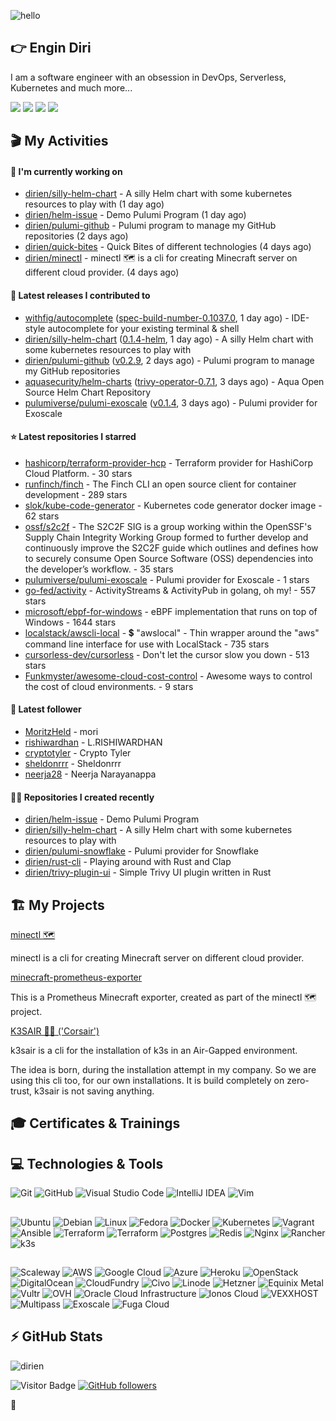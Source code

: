 ![hello](https://media.giphy.com/media/3ornk57KwDXf81rjWM/giphy.gif)

## 👉 Engin Diri

I am a software engineer with an obsession in DevOps, Serverless, Kubernetes and much more...

[![](https://img.shields.io/badge/-@__ediri-%231DA1F2?style=for-the-badge&logo=twitter&logoColor=ffffff)](https://twitter.com/_ediri)
[![](https://img.shields.io/badge/-@dirien-%23181717?style=for-the-badge&logo=github)](https://github.com/dirien)
[![](https://img.shields.io/badge/-@__ediri-E4405F?style=for-the-badge&logo=instagram&logoColor=white)](https://www.instagram.com/_ediri/)
[![](https://img.shields.io/badge/dirien-003366?style=for-the-badge&logo=linuxfoundation&logoColor=white)](https://openprofile.dev/profile/dirien)

## 🎬 My Activities

#### 👷 I'm currently working on

- [dirien/silly-helm-chart](https://github.com/dirien/silly-helm-chart) - A silly Helm chart with some kubernetes resources to play with (1 day ago)
- [dirien/helm-issue](https://github.com/dirien/helm-issue) - Demo Pulumi Program  (1 day ago)
- [dirien/pulumi-github](https://github.com/dirien/pulumi-github) - Pulumi program to manage my GitHub repositories (2 days ago)
- [dirien/quick-bites](https://github.com/dirien/quick-bites) - Quick Bites of different technologies (4 days ago)
- [dirien/minectl](https://github.com/dirien/minectl) - minectl 🗺  is a cli for creating Minecraft server on different cloud provider. (4 days ago)

#### 🚀 Latest releases I contributed to

- [withfig/autocomplete](https://github.com/withfig/autocomplete) ([spec-build-number-0.1037.0](https://github.com/withfig/autocomplete/releases/tag/spec-build-number-0.1037.0), 1 day ago) - IDE-style autocomplete for your existing terminal &amp; shell
- [dirien/silly-helm-chart](https://github.com/dirien/silly-helm-chart) ([0.1.4-helm](https://github.com/dirien/silly-helm-chart/releases/tag/0.1.4-helm), 1 day ago) - A silly Helm chart with some kubernetes resources to play with
- [dirien/pulumi-github](https://github.com/dirien/pulumi-github) ([v0.2.9](https://github.com/dirien/pulumi-github/releases/tag/v0.2.9), 2 days ago) - Pulumi program to manage my GitHub repositories
- [aquasecurity/helm-charts](https://github.com/aquasecurity/helm-charts) ([trivy-operator-0.7.1](https://github.com/aquasecurity/helm-charts/releases/tag/trivy-operator-0.7.1), 3 days ago) - Aqua Open Source Helm Chart Repository
- [pulumiverse/pulumi-exoscale](https://github.com/pulumiverse/pulumi-exoscale) ([v0.1.4](https://github.com/pulumiverse/pulumi-exoscale/releases/tag/v0.1.4), 3 days ago) - Pulumi provider for Exoscale

#### ⭐ Latest repositories I starred

- [hashicorp/terraform-provider-hcp](https://github.com/hashicorp/terraform-provider-hcp) - Terraform provider for HashiCorp Cloud Platform. - 30 stars
- [runfinch/finch](https://github.com/runfinch/finch) - The Finch CLI an open source client for container development - 289 stars
- [slok/kube-code-generator](https://github.com/slok/kube-code-generator) - Kubernetes code generator docker image - 62 stars
- [ossf/s2c2f](https://github.com/ossf/s2c2f) - The S2C2F SIG is a group working within the OpenSSF&#39;s Supply Chain Integrity Working Group formed to further develop and continuously improve the S2C2F guide which outlines and defines how to securely consume Open Source Software (OSS) dependencies into the developer’s workflow.  - 35 stars
- [pulumiverse/pulumi-exoscale](https://github.com/pulumiverse/pulumi-exoscale) - Pulumi provider for Exoscale - 1 stars
- [go-fed/activity](https://github.com/go-fed/activity) - ActivityStreams &amp; ActivityPub in golang, oh my! - 557 stars
- [microsoft/ebpf-for-windows](https://github.com/microsoft/ebpf-for-windows) - eBPF implementation that runs on top of Windows - 1644 stars
- [localstack/awscli-local](https://github.com/localstack/awscli-local) - 💲  &#34;awslocal&#34; - Thin wrapper around the &#34;aws&#34; command line interface for use with LocalStack - 735 stars
- [cursorless-dev/cursorless](https://github.com/cursorless-dev/cursorless) - Don&#39;t let the cursor slow you down - 513 stars
- [Funkmyster/awesome-cloud-cost-control](https://github.com/Funkmyster/awesome-cloud-cost-control) - Awesome ways to control the cost of cloud environments. - 9 stars

#### 👥 Latest follower

- [MoritzHeld](https://github.com/MoritzHeld) - mori
- [rishiwardhan](https://github.com/rishiwardhan) - L.RISHIWARDHAN
- [cryptotyler](https://github.com/cryptotyler) - Crypto Tyler
- [sheldonrrr](https://github.com/sheldonrrr) - Sheldonrrr
- [neerja28](https://github.com/neerja28) - Neerja Narayanappa

#### 👨‍💻 Repositories I created recently

- [dirien/helm-issue](https://github.com/dirien/helm-issue) - Demo Pulumi Program 
- [dirien/silly-helm-chart](https://github.com/dirien/silly-helm-chart) - A silly Helm chart with some kubernetes resources to play with
- [dirien/pulumi-snowflake](https://github.com/dirien/pulumi-snowflake) - Pulumi provider for Snowflake
- [dirien/rust-cli](https://github.com/dirien/rust-cli) - Playing around with Rust and Clap
- [dirien/trivy-plugin-ui](https://github.com/dirien/trivy-plugin-ui) - Simple Trivy UI plugin written in Rust


## 🏗️ My Projects
[minectl 🗺](https://github.com/dirien/minectl)

minectl is a cli for creating Minecraft server on different cloud provider.

[minecraft-prometheus-exporter](https://github.com/dirien/minecraft-prometheus-exporter)

This is a Prometheus Minecraft exporter, created as part of the minectl 🗺 project.

[K3SAIR 🏴‍☠️️ ('Corsair')](https://github.com/dirien/k3sair-cli)

k3sair is a cli for the installation of k3s in an Air-Gapped environment.

The idea is born, during the installation attempt in my company. So we are using this cli too, for our own
installations. It is build completely on zero-trust, k3sair is not saving anything.

## 🎓 Certificates & Trainings

<!--START_SECTION:badges-->
<!--END_SECTION:badges-->

## 💻 Technologies & Tools

![Git](https://img.shields.io/badge/git-%23F05033.svg?style=for-the-badge&logo=git&logoColor=white)
![GitHub](https://img.shields.io/badge/github-%23121011.svg?style=for-the-badge&logo=github&logoColor=white)
![Visual Studio Code](https://img.shields.io/badge/VisualStudioCode-0078d7.svg?style=for-the-badge&logo=visual-studio-code&logoColor=white)
![IntelliJ IDEA](https://img.shields.io/badge/IntelliJIDEA-000000.svg?style=for-the-badge&logo=intellij-idea&logoColor=white)
![Vim](https://img.shields.io/badge/VIM-%2311AB00.svg?style=for-the-badge&logo=vim&logoColor=white)

##

![Ubuntu](https://img.shields.io/badge/Ubuntu-E95420?style=for-the-badge&logo=ubuntu&logoColor=white)
![Debian](https://img.shields.io/badge/Debian-D70A53?style=for-the-badge&logo=debian&logoColor=white)
![Linux](https://img.shields.io/badge/Linux-FCC624?style=for-the-badge&logo=linux&logoColor=black)
![Fedora](https://img.shields.io/badge/Fedora-294172?style=for-the-badge&logo=fedora&logoColor=white)
![Docker](https://img.shields.io/badge/docker-0db7ed.svg?style=for-the-badge&logo=docker&logoColor=white)
![Kubernetes](https://img.shields.io/badge/kubernetes-326ce5.svg?style=for-the-badge&logo=kubernetes&logoColor=white)
![Vagrant](https://img.shields.io/badge/vagrant-1563FF.svg?style=for-the-badge&logo=vagrant&logoColor=white)
![Ansible](https://img.shields.io/badge/ansible-1A1918.svg?style=for-the-badge&logo=ansible&logoColor=white)
![Terraform](https://img.shields.io/badge/terraform-5835CC.svg?style=for-the-badge&logo=terraform&logoColor=white)
![Terraform](https://img.shields.io/badge/pulumi-8A3391.svg?style=for-the-badge&logo=pulumi&logoColor=white)
![Postgres](https://img.shields.io/badge/postgres-316192.svg?style=for-the-badge&logo=postgresql&logoColor=white)
![Redis](https://img.shields.io/badge/redis-DD0031.svg?style=for-the-badge&logo=redis&logoColor=white)
![Nginx](https://img.shields.io/badge/nginx-009639.svg?style=for-the-badge&logo=nginx&logoColor=white)
![Rancher](https://img.shields.io/badge/rancher-0075A8.svg?style=for-the-badge&logo=rancher&logoColor=white)
![k3s](https://img.shields.io/badge/k3s-FFC61C.svg?style=for-the-badge&logo=&logoColor=white)

##

![Scaleway](https://img.shields.io/badge/SCALEWAY-4f0599.svg?style=for-the-badge&logo=scaleway&logoColor=white)
![AWS](https://img.shields.io/badge/AWS-FF9900.svg?style=for-the-badge&logo=amazon-aws&logoColor=white)
![Google Cloud](https://img.shields.io/badge/GoogleCloud-4285F4.svg?style=for-the-badge&logo=google-cloud&logoColor=white)
![Azure](https://img.shields.io/badge/azure-0078D4.svg?style=for-the-badge&logo=microsoft-azure&logoColor=white)
![Heroku](https://img.shields.io/badge/heroku-430098.svg?style=for-the-badge&logo=heroku&logoColor=white)
![OpenStack](https://img.shields.io/badge/Openstack-f01742.svg?style=for-the-badge&logo=openstack&logoColor=white)
![DigitalOcean](https://img.shields.io/badge/DigitalOcean-0080FF.svg?style=for-the-badge&logo=DigitalOcean&logoColor=white)
![CloudFundry](https://img.shields.io/badge/CloudFoundry-0C9ED5.svg?style=for-the-badge&logo=cloudfoundry&logoColor=white)
![Civo](https://img.shields.io/badge/civo-239DFF.svg?style=for-the-badge&logo=civo&logoColor=white)
![Linode](https://img.shields.io/badge/linode-00A95C?style=for-the-badge&logo=linode&logoColor=white)
![Hetzner](https://img.shields.io/badge/hetzner-d50c2d?style=for-the-badge&logo=hetzner&logoColor=white)
![Equinix Metal](https://img.shields.io/badge/equinix--metal-d10810?style=for-the-badge&logo=equinixmetal&logoColor=white)
![Vultr](https://img.shields.io/badge/vultr-007BFC?style=for-the-badge&logo=vultr&logoColor=white)
![OVH](https://img.shields.io/badge/ovh-123F6D?style=for-the-badge&logo=ovh&logoColor=white)
![Oracle Cloud Infrastructure](https://img.shields.io/badge/Oracle_Cloud_Infrastructure-F80000?style=for-the-badge&logo=oracle&logoColor=white)
![Ionos Cloud](https://img.shields.io/badge/ionos--cloud-003D8F?style=for-the-badge&logo=ionos&logoColor=white)
![VEXXHOST](https://img.shields.io/badge/VEXXHOST-2A1659?style=for-the-badge&logo=vexxhost&logoColor=white)
![Multipass](https://img.shields.io/badge/Multipass-E95420?style=for-the-badge&logo=ubuntu&logoColor=white)
![Exoscale](https://img.shields.io/badge/Exoscale-DA291C?style=for-the-badge&logo=exoscale&logoColor=white)
![Fuga Cloud](https://img.shields.io/badge/fuga_cloud-242F4B?style=for-the-badge&logo=fugacloud&logoColor=white)

## ⚡ GitHub Stats

![dirien](https://github-readme-stats.vercel.app/api?username=dirien&show_icons=true&count_private=true&theme=dracula)

![Visitor Badge](https://visitor-badge.laobi.icu/badge?page_id=dirien)
[![GitHub followers](https://img.shields.io/github/followers/dirien.svg?style=social&label=Follow&maxAge=2592000)](https://github.com/dirien?tab=followers)

🧿
